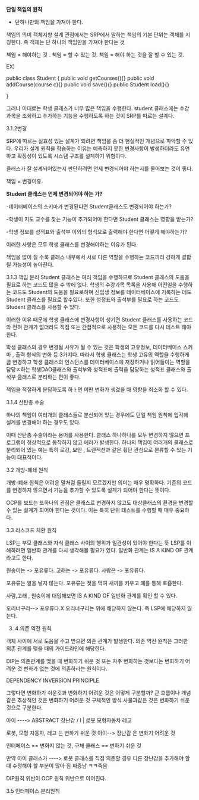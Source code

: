 **단일 책임의 원칙**
- 단하나만의 책임을 가져야 한다.

책임의 의미
객체지향 설계 관점에서는 SRP에서 말하는 책임의 기본 단위는 객체를 지칭한다.
즉 객체는 단 하나의 책임만을 가져야 한다는 것

책임 = 해야하는 것 .
책임 = 할 수 있는 것.
책임 = 해야 하는 것을 잘 할 수 있는 것.

EX)

public class Student {
 public void getCourses(){}
 public void addCourse(course c){}
  public void save(){}
   public Student load(){}
    
}

그러나 이대로는 학생 클래스가 너무 많은 책임을 수행한다.
student 클래스에는 수강과목을 조회하고 추가하는 기능을 수행하도록 하는 것이
SRP를 따르는 설계다.




3.1.2변경

SRP에 따르는 실효성 있는 설계가 되려면 책임을 좀 더 현실적인 개념으로 파악할 수 있다.
우리가 설계 원칙을 학습하는 이유는 예측하지 못한 변경사항이 발생하더라도 유연하고 
확장성이 있도록 시스템 구조를 설계하기 위함이다.

클래스가 잘 설계되어있는지 판단하려면 언제 변경되어야 하는지를
물어보는 것이 좋다.

책임 = 변경이유.

__Student 클래스는 언제 변경되어야 하는 가?__ 

-데이터베이스의 스키마가 변경된다면 Student클래스도 변경되어야 하는가?

-학생이 지도 교수를 찾는 기능이 추가되어야 한다면 Student 클래스는 영향을 받는가?

-학생 정보를 성적표와 출석부 이외의 형식으로 출력해야 한다면 어떻게 해야하는가?

이러한 사항은 모두 학생 클래스를 변경해야하는 이유가 된다.

책임을 많이 질 수록 클래스 내부에서 서로 다른 역할을 수행하는 코드끼리 강하게
결합될 가능성이 높아진다. 


3.1.3 책임 분리
Student 클래스는 여러 책임을 수행하므로 Student 클래스의 도움을 필요로 하는 코드도 많을 수 밖에 없다.
학생의 수강과목 목록을 사용해 어떤일을 수행하는 코드도 Student의 도움을 필요로하며
신입생 정보를 데이터베이스에 기록하는 데도 Student 클래스를  필요로 할수있다. 
또한 성정표와 출석부를 필요로 하는 코드도 Student 클래스를 사용할 수 있다.

이러한 이유 때문에 학생 클래스에 변경사항이 생기면 Student 클래스를 사용하는
코드와 전혀 관계가 없더라도 직접 또는 간접적으로 사용하는 모든 코드를 다시 
테스트 해야 한다.

학생 클래스의 경우 변경될 사유가 될 수 있는 것은 학생의 고유정보, 
데이터베이스 스키마 , 출력 형식의 변화 등 3가지다. 
따라서 학생 클래스는 학생 고유의 역할을 수행하게 끔 변경하고 학생 클래스의
인스턴스를 데이터베이스에 저장하거나 읽어들이는 역할을 담당ㅈ하는 학생DAO클래스와
출석부와 성적표에 출력을 담당하는 성적표 클래스와 출석부 클래스로 분리하는
편이 좋다.

책임을 적절하게 분담하도록 하ㅏ면 어떤 변화가 생겼을 때 영향을 최소화 할 수 있다.

3.1.4 산탄총 수술

하나의 책임이 여러개의 클래스들로 분산되어 있는 경우에도 단일 책임 원칙에 입각해
설계를 변경해야 하는 경우도 있다.

이때 산탄총 수술이라는 용어를 사용한다.
클래스 하나하나를 모두 변경하지 않으면 프로그램이 정상적으로 동작하지 않고
에러가 발생한다. 하나의 책임이 여러개의 클래스로 분리되어 있는 예는 
특히 로깅, 보안 , 트랜잭션과 같은 횡단 관심으로 분류할 수 있는 기능이 대표적이다.


3.2 개방-폐쇄 원칙

개방-폐쇄 원칙은 어려운 말처럼 들릴지 모르겠지만 의미는 매우 명확하다.
기존의 코드를 변경하지 않으면서 기능을 추가할 수 있도록 설계가 되어야 한다는
뜻이다.

OCP를 보드는 또하나의 관점은 클래스르 변경하지 않고도 대상클래스의 환경을
변경할 수 있는 설계가 되어야 한다는 것이다. 
이는 특히 단위 테스트를 수행할 때 매우 중요하다.

3.3 리스코프 치환 원칙

LSP는 부모 클래스와 자식 클래스 사이의 행위가 일관성이 있어야 한다는 뜻
LSP를 이해하려면 일반화 관계를 다시 생각해볼 필요가 있다.
일반화 관계는 IS A KIND OF 관계라고도 한다.

원숭이는 -> 포유류다.
고래는 -> 포유류다.
사람은 -> 포유류다.

포유류는 알을 낳지 않는다.
포유류는 젖을 먹여 새끼를 키우고 폐를 통해 호흡한다.

사람,고래 , 원숭이에 대입해보면 IS A KIND OF 일반화 관계를 확인 할 수 있다.

오리너구리--> 포유류다.X 
오리너구리는 위에 해당하지 않는다. 즉 
LSP에 해당하지 않는다. 


3. 4 의존 역전 원칙


객체 사이에 서로 도움을 주고 받으면 의존 관계가 발생한다.
의존 역전 원칙은 그러한 의존 관계를 맺을 때의 가이드라인에 해당한다.

DIP는 의존관계를 맺을 때 변화하기 쉬운 것 또는 자주 변화하는 것보다는 변화하기 어려운 것 
변화가 없는 것에 의존하라는 원칙이다.

DEPENDENCY INVERSION PRINCIPLE 

그렇다면 변화하기 쉬운것과 변화하기 어려운 것은 어떻게 구분할까?
큰 흐름이나 개념 같은 추상적인 것은 변화하기 어려운 것
구체적인 방식 사물과같은 것은 변화하기 쉬운 것으로 구분한다.

아이 ---->       ABSTRACT 장난감
          /             l           |
       로봇          모형자동차          레고
 
 
로봇, 모형 자동차, 레고 는 변하기 쉬운 것 
아이--> 장난감 은 변화기 어려운 것


인터페이스 == 변화지 않는 것,
구체 클래스 == 변하기 쉬운 것 

만약 
아이 클래스가 ----> 로봇 클래스를 직접 의존할 경우 
다른 장난감을 추가해야 할 때 수정해야 할 부분이 많아 짐 짜증남 ㅋㅋ죽음 

DIP원칙 위반이 OCP 원칙 위반으로 이어진다.

3.5 인터페이스 분리원칙
